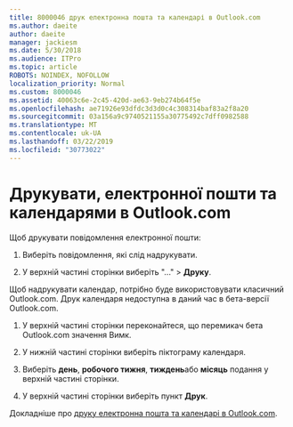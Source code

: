 ```yaml
---
title: 8000046 друк електронна пошта та календарі в Outlook.com
ms.author: daeite
author: daeite
manager: jackiesm
ms.date: 5/30/2018
ms.audience: ITPro
ms.topic: article
ROBOTS: NOINDEX, NOFOLLOW
localization_priority: Normal
ms.custom: 8000046
ms.assetid: 40063c6e-2c45-420d-ae63-9eb274b64f5e
ms.openlocfilehash: ae71926e93dfdc3d3d0c4c308314baf83a2f8a20
ms.sourcegitcommit: 03a156a9c9740521155a30775492c7dff0982588
ms.translationtype: MT
ms.contentlocale: uk-UA
ms.lasthandoff: 03/22/2019
ms.locfileid: "30773022"
---
```

# <a name="print-email-and-calendars-in-outlookcom"></a>Друкувати, електронної пошти та календарями в Outlook.com

Щоб друкувати повідомлення електронної пошти:
  
1. Виберіть повідомлення, які слід надрукувати.
    
2. У верхній частині сторінки виберіть "..." \> **Друку**. 
    
Щоб надрукувати календар, потрібно буде використовувати класичний Outlook.com. Друк календаря недоступна в даний час в бета-версії Outlook.com.
  
1. У верхній частині сторінки переконайтеся, що перемикач бета Outlook.com значення Вимк.
    
2. У нижній частині сторінки виберіть піктограму календаря.
    
3. Виберіть **день**, **робочого тижня**, **тиждень**або **місяць** подання у верхній частині сторінки. 
    
4. У верхній частині сторінки виберіть пункт **Друк**. 
    
Докладніше про [друку електронна пошта та календарі в Outlook.com](https://go.microsoft.com/fwlink/p/?linkid=2001208&amp;clcid=0x409).
  

